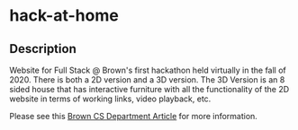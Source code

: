 # hack-at-home
## Description

Website for Full Stack @ Brown's first hackathon held virtually in the fall of 2020. There is both a 2D version and a 3D version. 
The 3D Version is an 8 sided house that has interactive furniture with all the functionality of the 2D website in terms of working links, video playback, etc.

Please see this [Brown CS Department Article](https://blog.cs.brown.edu/2020/11/04/full-stack-browns-first-hackathon-datathon-and-ctf-hackhome/) for more information.
